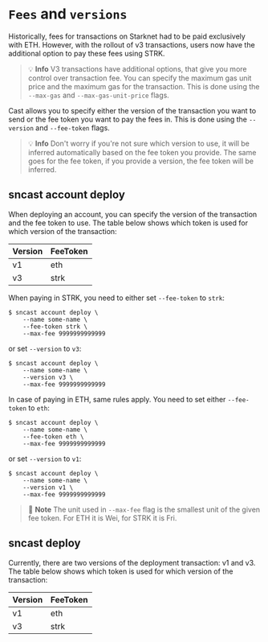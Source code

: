 # `Fees` and `versions`

Historically, fees for transactions on Starknet had to be paid exclusively with ETH. However, with the rollout of v3
transactions, users now have the additional option to pay these fees using STRK.

> 💡 **Info**
> V3 transactions have additional options, that give you more control over transaction fee. You can specify the maximum gas unit price and the maximum gas for the transaction. 
This is done using the `--max-gas` and `--max-gas-unit-price` flags.

Cast allows you to specify either the version of the transaction you want to send or the fee token you want to pay the fees in. This is done using
the `--version` and `--fee-token` flags.

> 💡 **Info**
> Don't worry if you're not sure which version to use, it will be inferred automatically based on the fee token you
> provide. The same goes for the fee token, if you provide a version, the fee token will be inferred.

## sncast account deploy

When deploying an account, you can specify the version of the transaction and the fee token to use. The table below shows which token is used for which version of the transaction:

| Version | FeeToken |
|---------|----------|
| v1      | eth      |
| v3      | strk     |

When paying in STRK, you need to either set `--fee-token` to `strk`:

```shell
$ sncast account deploy \
    --name some-name \
    --fee-token strk \
    --max-fee 9999999999999
```
or set `--version` to `v3`:

```shell
$ sncast account deploy \
    --name some-name \
    --version v3 \
    --max-fee 9999999999999
```

In case of paying in ETH, same rules apply. You need to set either `--fee-token` to `eth`:

```shell
$ sncast account deploy \
    --name some-name \
    --fee-token eth \
    --max-fee 9999999999999
```

or set `--version` to `v1`:

```shell
$ sncast account deploy \
    --name some-name \
    --version v1 \
    --max-fee 9999999999999
```

> 📝 **Note**
> The unit used in `--max-fee` flag is the smallest unit of the given fee token. For ETH it is Wei, for STRK it is Fri.

## sncast deploy

Currently, there are two versions of the deployment transaction: v1 and v3. The table below shows which token is used for which version of the transaction:


| Version | FeeToken |
|---------|----------|
| v1      | eth      |
| v3      | strk     |
